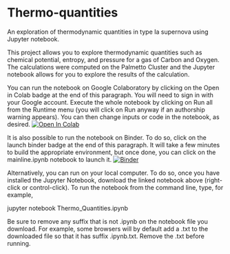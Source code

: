 # Thermo-quantities
An exploration of thermodynamic quantities in type Ia supernova using Jupyter notebook.


This project allows you to explore thermodynamic quantities such as chemical potential, entropy, and pressure for a gas of Carbon and Oxygen. The calculations were computed on the Palmetto Cluster and the Jupyter notebook allows for you to explore the results of the calculation. 

You can run the notebook on Google Colaboratory by clicking on the Open in Colab badge at the end of this paragraph. You will need to sign in with your Google account. Execute the whole notebook by clicking on Run all from the Runtime menu (you will click on Run anyway if an authorship warning appears). You can then change inputs or code in the notebook, as desired. [![Open In Colab](https://colab.research.google.com/assets/colab-badge.svg)](https://colab.research.google.com/github/lucaswalls18/Thermo-quantities-/blob/main/Thermo_Quantities.ipynb)

It is also possible to run the notebook on Binder. To do so, click on the launch binder badge at the end of this paragraph. It will take a few minutes to build the appropriate environment, but once done, you can click on the mainline.ipynb notebook to launch it. [![Binder](https://mybinder.org/badge_logo.svg)](https://mybinder.org/v2/gh/lucaswalls18/Thermo-quantities-/HEAD)

Alternatively, you can run on your local computer. To do so, once you have installed the Jupyter Notebook, download the linked notebook above (right-click or control-click). To run the notebook from the command line, type, for example,

jupyter notebook Thermo_Quantities.ipynb

Be sure to remove any suffix that is not .ipynb on the notebook file you download. For example, some browsers will by default add a .txt to the downloaded file so that it has suffix .ipynb.txt. Remove the .txt before running.
